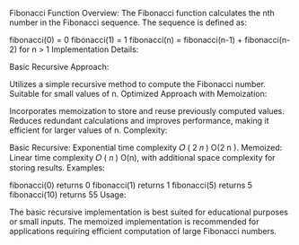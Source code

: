 Fibonacci Function
Overview: The Fibonacci function calculates the nth number in the Fibonacci sequence. The sequence is defined as:

fibonacci(0) = 0
fibonacci(1) = 1
fibonacci(n) = fibonacci(n-1) + fibonacci(n-2) for n > 1
Implementation Details:

Basic Recursive Approach:

Utilizes a simple recursive method to compute the Fibonacci number.
Suitable for small values of n.
Optimized Approach with Memoization:

Incorporates memoization to store and reuse previously computed values.
Reduces redundant calculations and improves performance, making it efficient for larger values of n.
Complexity:

Basic Recursive: Exponential time complexity 
𝑂
(
2
𝑛
)
O(2 
n
 ).
Memoized: Linear time complexity 
𝑂
(
𝑛
)
O(n), with additional space complexity for storing results.
Examples:

fibonacci(0) returns 0
fibonacci(1) returns 1
fibonacci(5) returns 5
fibonacci(10) returns 55
Usage:

The basic recursive implementation is best suited for educational purposes or small inputs.
The memoized implementation is recommended for applications requiring efficient computation of large Fibonacci numbers.
